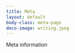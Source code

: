 ```yaml
---
title: Meta
layout: default
body-class: meta-page
deco-image: writing.jpeg
---
```


Meta information
